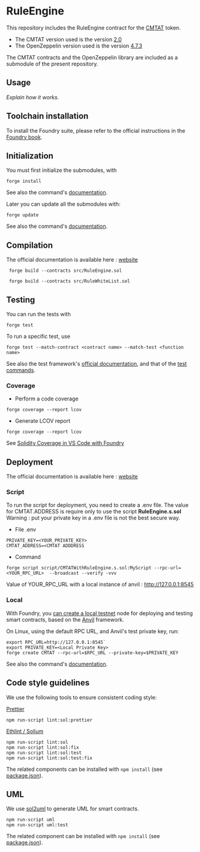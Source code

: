 # RuleEngine

This repository includes the RuleEngine contract for the [CMTAT](https://github.com/CMTA/CMTAT) token. 
- The CMTAT version used is the version [2.0](https://github.com/CMTA/CMTAT/releases/tag/2.0)
- The OpenZeppelin version used is the version [4.7.3](https://github.com/OpenZeppelin/openzeppelin-contracts/releases/tag/v4.7.3)

The CMTAT contracts and the OpenZeppelin library are included as a submodule of the present repository.

## Usage

*Explain how it works.*


## Toolchain installation
To install the Foundry suite, please refer to the official instructions in the [Foundry book](https://book.getfoundry.sh/getting-started/installation).

## Initialization

You must first initialize the submodules, with

```
forge install
```

See also the command's [documentation](https://book.getfoundry.sh/reference/forge/forge-install).

Later you can update all the submodules with:

```
forge update
```

See also the command's [documentation](https://book.getfoundry.sh/reference/forge/forge-update).


## Compilation
The official documentation is available here : [website](https://book.getfoundry.sh/reference/forge/build-commands) 
```
 forge build --contracts src/RuleEngine.sol
```
```
 forge build --contracts src/RuleWhiteList.sol
```

## Testing
You can run the tests with

```
forge test
```

To run a specific test, use

```
forge test --match-contract <contract name> --match-test <function name>
```

See also the test framework's [official documentation](https://book.getfoundry.sh/forge/tests), and that of the [test commands](https://book.getfoundry.sh/reference/forge/test-commands).

### Coverage
* Perform a code coverage
```
forge coverage --report lcov
```

* Generate LCOV report
```
forge coverage --report lcov
```

See [Solidity Coverage in VS Code with Foundry](https://mirror.xyz/devanon.eth/RrDvKPnlD-pmpuW7hQeR5wWdVjklrpOgPCOA-PJkWFU)

## Deployment
The official documentation is available here : [website](https://book.getfoundry.sh/reference/forge/deploy-commands) 
### Script
To run the script for deployment, you need to create a .env file. The value for CMTAT.ADDRESS is require only to use the script **RuleEngine.s.sol**
Warning : put your private key in a .env file is not the best secure way.

* File .env
```
PRIVATE_KEY=<YOUR_PRIVATE_KEY>
CMTAT_ADDRESS=<CMTAT ADDDRESS
```
* Command
```
forge script script/CMTATWithRuleEngine.s.sol:MyScript --rpc-url=<YOUR_RPC_URL>  --broadcast --verify -vvv
```
Value of YOUR_RPC_URL with a local instance of anvil : http://127.0.0.1:8545

### Local
With Foundry, you [can create a local testnet](https://book.getfoundry.sh/reference/anvil/) node for deploying and testing smart contracts, based on the [Anvil](https://anvil.works/) framework. 

On Linux, using the default RPC URL, and Anvil's test private key, run:  

```  
export RPC_URL=http://127.0.0.1:8545`  
export PRIVATE_KEY=<Local Private Key>
forge create CMTAT --rpc-url=$RPC_URL --private-key=$PRIVATE_KEY
```

See also the command's [documentation](https://book.getfoundry.sh/reference/forge/deploy-command).

## Code style guidelines
We use the following tools to ensure consistent coding style:

[Prettier](https://github.com/prettier-solidity/prettier-plugin-solidity)
```
npm run-script lint:sol:prettier 
```

[Ethlint / Solium](https://github.com/duaraghav8/Ethlint)

```
npm run-script lint:sol 
npm run-script lint:sol:fix 
npm run-script lint:sol:test 
npm run-script lint:sol:test:fix
```  
The related components can be installed with `npm install` (see [package.json](./package.json)). 

## UML
We use [sol2uml](https://github.com/naddison36/sol2uml) to generate UML for smart contracts.
```
npm run-script uml
npm run-script uml:test
```  

The related component can be installed with `npm install` (see [package.json](./package.json)). 

